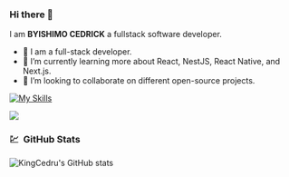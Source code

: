 ### Hi there 👋

I am **BYISHIMO CEDRICK**  a fullstack software developer.

- 🔭 I am a full-stack developer.
- 🌱 I’m currently learning more about React, NestJS, React Native, and Next.js.
- 👯 I’m looking to collaborate on different open-source projects.


[![My Skills](https://skillicons.dev/icons?i=js,html,css,python,typescript,react,tailwind,php,mysql,docker,vite,laravel,mongo)](https://skillicons.dev)


<a target='_black' href="https://www.codewars.com/users/byishimocedrick"><img src="https://www.codewars.com/users/byishimocedrick/badges/micro"></a>



###
<h3> 💹 &nbsp;GitHub Stats </h3>

![KingCedru's GitHub stats](https://github-readme-stats.vercel.app/api?username=Kingcedru&?count_private=true&theme=radical&show_icons=true&show=reviews,prs_merged,prs_merged_percentage)

###
